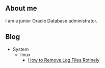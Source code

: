 ## About me
I am a junior Oracle Database administrator.


## Blog

* System
  * linux
    * [How to Remove Log Files Rotinely](posts/system/linux/how-to-delete-logs-routinely.md)
